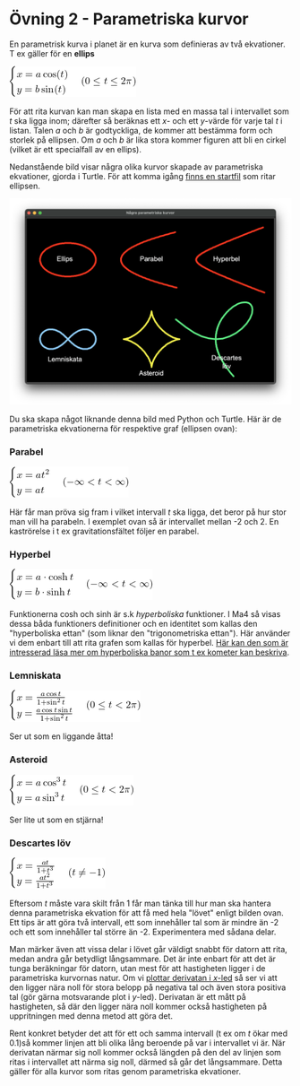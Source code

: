 # Övning 2 - Parametriska kurvor
En parametrisk kurva i planet är en kurva som definieras av två ekvationer. T ex
gäller för en **ellips** 

![](equations/ellipseq.png)

För att rita kurvan kan man skapa en lista med en massa tal i intervallet som *t*
ska ligga inom; därefter så beräknas ett *x*- och ett *y*-värde för varje tal *t*
i listan. Talen *a* och *b* är godtyckliga, de kommer att bestämma form och
storlek på ellipsen. Om *a* och *b* är lika stora kommer figuren att bli en
cirkel (vilket är ett specialfall av en ellips).

Nedanstående bild visar några olika kurvor skapade av parametriska ekvationer,
gjorda i Turtle. För att komma igång [finns en startfil](parametriska_kurvor.py)
som ritar ellipsen.

![](./images/parametric_curves.png)

Du ska skapa något liknande denna bild med Python och Turtle. Här är de
parametriska ekvationerna för respektive graf (ellipsen ovan):

### Parabel
![](equations/parabeleq.png)

Här får man pröva sig fram i vilket intervall *t* ska ligga, det beror på hur
stor man vill ha parabeln. I exemplet ovan så är intervallet mellan -2 och 2.
En kaströrelse i t ex gravitationsfältet följer en parabel.

### Hyperbel
![](equations/hyperbeleq.png)

Funktionerna cosh och sinh är s.k *hyperboliska* funktioner. I Ma4 så visas dessa
båda funktioners definitioner och en identitet som kallas den "hyperboliska
ettan" (som liknar den "trigonometriska ettan"). Här använder vi dem enbart till
att rita grafen som kallas för hyperbel.
[Här kan den som är intresserad läsa mer om hyperboliska banor som t ex kometer kan beskriva](https://en.wikipedia.org/wiki/Hyperbolic_trajectory).

### Lemniskata
![](equations/lemniskataeq.png)

Ser ut som en liggande åtta!

### Asteroid
![](equations/asteroideq.png)

Ser lite ut som en stjärna!


### Descartes löv
![](equations/descarteseq.png)

Eftersom *t* måste vara skilt från 1 får man tänka till hur man ska hantera denna
parametriska ekvation för att få med hela "lövet" enligt bilden ovan. Ett tips är
att göra två intervall, ett som innehåller tal som är mindre än -2 och ett som
innehåller tal större än -2. Experimentera med sådana delar.

Man märker även att vissa delar i lövet går väldigt snabbt för datorn att rita,
medan andra går betydligt långsammare. Det är inte enbart för att det är tunga
beräkningar för datorn, utan mest för att hastigheten ligger i de parametriska
kurvornas natur. Om vi
[plottar derivatan i *x*-led](https://www.wolframalpha.com/input/?i=differentiate+t%2F%281%2Bt%5E3%29)
så ser vi att den ligger nära noll för stora belopp på negativa tal och även
stora positiva tal (gör gärna motsvarande plot i *y*-led). Derivatan är ett
mått på hastigheten, så där den ligger nära noll kommer också hastigheten på
uppritningen med denna metod att göra det.
 
Rent konkret betyder det att för ett och samma intervall (t ex om *t* ökar med
0.1)så kommer linjen att bli olika lång beroende på var i intervallet vi är.
När derivatan närmar sig noll kommer också längden på den del av linjen som
ritas i intervallet att närma sig noll, därmed så går det långsammare. Detta
gäller för alla kurvor som ritas genom parametriska ekvationer.
